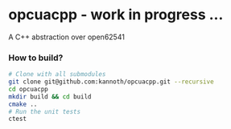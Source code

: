 # opcuacpp - __work in progress ...__
A C++ abstraction over open62541


### How to build?
```bash
# Clone with all submodules
git clone git@github.com:kannoth/opcuacpp.git --recursive
cd opcuacpp 
mkdir build && cd build
cmake ..
# Run the unit tests
ctest
```

